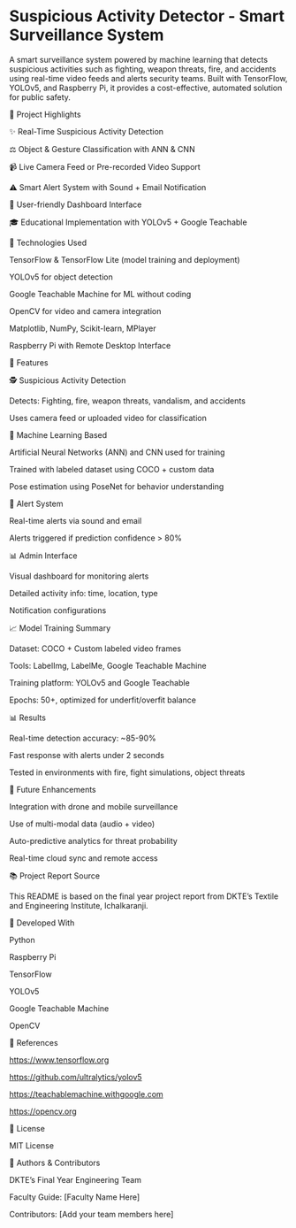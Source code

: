 # Suspicious Activity Detector - Smart Surveillance System

A smart surveillance system powered by machine learning that detects suspicious activities such as fighting, weapon threats, fire, and accidents using real-time video feeds and alerts security teams. Built with TensorFlow, YOLOv5, and Raspberry Pi, it provides a cost-effective, automated solution for public safety.

🚀 Project Highlights

✨ Real-Time Suspicious Activity Detection

⚖️ Object & Gesture Classification with ANN & CNN

📹 Live Camera Feed or Pre-recorded Video Support

⚠️ Smart Alert System with Sound + Email Notification

🏡 User-friendly Dashboard Interface

🎓 Educational Implementation with YOLOv5 + Google Teachable

🔗 Technologies Used

TensorFlow & TensorFlow Lite (model training and deployment)

YOLOv5 for object detection

Google Teachable Machine for ML without coding

OpenCV for video and camera integration

Matplotlib, NumPy, Scikit-learn, MPlayer

Raspberry Pi with Remote Desktop Interface

🔧 Features

🕵️ Suspicious Activity Detection

Detects: Fighting, fire, weapon threats, vandalism, and accidents

Uses camera feed or uploaded video for classification

🎥 Machine Learning Based

Artificial Neural Networks (ANN) and CNN used for training

Trained with labeled dataset using COCO + custom data

Pose estimation using PoseNet for behavior understanding

🚨 Alert System

Real-time alerts via sound and email

Alerts triggered if prediction confidence > 80%

📊 Admin Interface

Visual dashboard for monitoring alerts

Detailed activity info: time, location, type

Notification configurations

📈 Model Training Summary

Dataset: COCO + Custom labeled video frames

Tools: LabelImg, LabelMe, Google Teachable Machine

Training platform: YOLOv5 and Google Teachable

Epochs: 50+, optimized for underfit/overfit balance

📊 Results

Real-time detection accuracy: ~85-90%

Fast response with alerts under 2 seconds

Tested in environments with fire, fight simulations, object threats

🤞 Future Enhancements

Integration with drone and mobile surveillance

Use of multi-modal data (audio + video)

Auto-predictive analytics for threat probability

Real-time cloud sync and remote access

📚 Project Report Source

This README is based on the final year project report from DKTE’s Textile and Engineering Institute, Ichalkaranji.

📅 Developed With

Python

Raspberry Pi

TensorFlow

YOLOv5

Google Teachable Machine

OpenCV

📖 References

https://www.tensorflow.org

https://github.com/ultralytics/yolov5

https://teachablemachine.withgoogle.com

https://opencv.org

💼 License

MIT License

📢 Authors & Contributors

DKTE’s Final Year Engineering Team

Faculty Guide: [Faculty Name Here]

Contributors: [Add your team members here]


